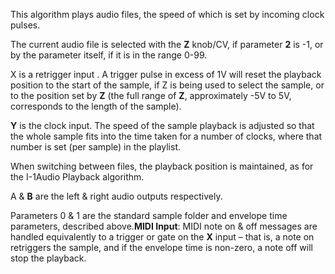 This algorithm plays audio files, the speed of which is set by incoming clock pulses.

The current audio file is selected with the **Z** knob/CV, if parameter **2** is -1, or by the parameter itself, if it is in the
range 0-99.

X is a retrigger input . A trigger pulse in excess of 1V will reset the playback position to the start of the sample, if
Z is being used to select the sample, or to the position set by **Z** (the full range of **Z**, approximately -5V to 5V,
corresponds to the length of the sample).

**Y** is the clock input. The speed of the sample playback is adjusted so
that the whole sample fits into the time taken for a number of clocks,
where that number is set (per sample) in the playlist.

When switching between files, the playback position is maintained, as
for the I-1Audio Playback algorithm.

A & **B** are the left & right audio outputs respectively.

Parameters 0 & 1 are the standard sample folder and envelope time
parameters, described above.**MIDI Input**: MIDI note on & off
messages are handled equivalently to a trigger or gate on the **X** input
– that is, a note on retriggers the sample, and if the envelope time
is non-zero, a note off will stop the playback.

